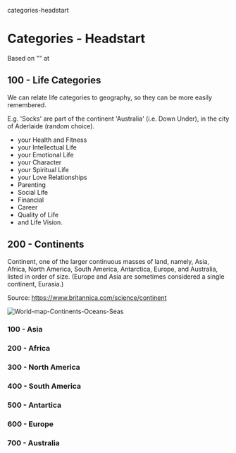 categories-headstart
# Categories - Headstart


Based on "" at 

## 100 - Life Categories

We can relate life categories to geography, so they can be more easily remembered.

E.g. 'Socks' are part of the continent 'Australia' (i.e. Down Under), in the city of Aderlaide (random choice). 

- your Health and Fitness
- your Intellectual Life
- your Emotional Life
- your Character
- your Spiritual Life
- your Love Relationships
- Parenting
- Social Life
- Financial
- Career
- Quality of Life
- and Life Vision.

## 200 - Continents

Continent, one of the larger continuous masses of land, namely, Asia, Africa, North America, South America, Antarctica, Europe, and Australia, listed in order of size. (Europe and Asia are sometimes considered a single continent, Eurasia.) 

Source: https://www.britannica.com/science/continent

![World-map-Continents-Oceans-Seas](https://user-images.githubusercontent.com/12828104/121474256-1a7b6700-c9c4-11eb-899a-dc659d69187a.jpg)

### 100 - Asia

### 200 - Africa

### 300 - North America

### 400 - South America

### 500 - Antartica

### 600 - Europe

### 700 - Australia
